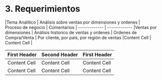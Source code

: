 # 3. Requerimientos

|Tema Analítico  | Análisis sobre ventas por dimensiones y ordenes | Proceso de negocio | Comentarios |
------------- | -------------
|Ventas por dimensiones  | Análisis historico de ventas y ordenes  | Ordenes de Compra/Venta | Por cliente, por país, por región de ventas 
|Content Cell  | Content Cell  |


| First Header  | Second Header | First Header |
| ------------- | ------------- | ------------ |
| Content Cell  | Content Cell  | Content Cell |
| Content Cell  | Content Cell  | Content Cell |
